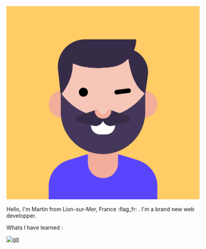 ![Cover](https://github.com/MartinFerret/MartinFerret/blob/main/avatar.png) 

Hello, I'm Martin from Lion-sur-Mer, France :flag_fr: . I'm a brand new web developper.

Whats I have learned :

[![git](https://badgen.net/badge/icon/Git?icon=git&label)](https://git-scm.com)

